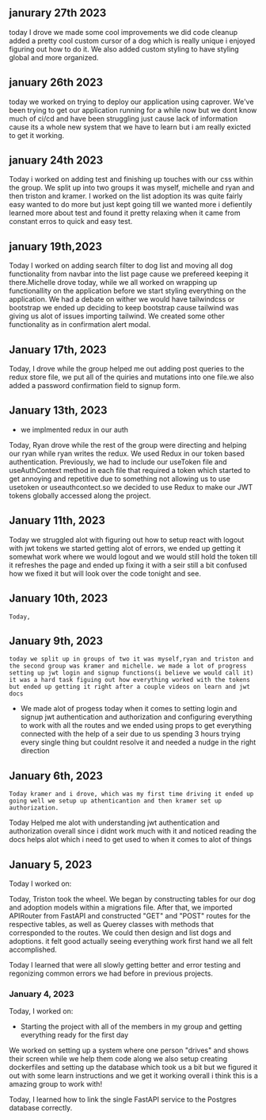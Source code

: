 ## janurary 27th 2023

today I drove we made some cool improvements we did code cleanup added a pretty cool custom cursor of a dog which is really unique i enjoyed figuring out how to do it. We also added custom styling to have styling global and more organized.

## january 26th 2023

today we worked on trying to deploy our application using caprover.
We've been trying to get our application running for a while now but we dont know much of ci/cd and have been struggling just cause lack of information cause its a whole new system that we have to learn but i am really exicted to get it working.

## january 24th 2023

Today i worked on adding test and finishing up touches with our css within the group. We split up into two groups it was myself, michelle and ryan and then triston and kramer. I worked on the list adoption its was quite fairly easy wanted to do more but just kept going till we wanted more i defientily learned more about test and found it pretty relaxing when it came from constant erros to quick and easy test.

## january 19th,2023

Today I worked on adding search filter to dog list and moving all dog functionality from navbar into the list page cause we prefereed keeping it there.Michelle drove today, while we all worked on wrapping up functionallity on the application before we start styling everything on the application. We had a debate on wither we would have tailwindcss or bootstrap we ended up deciding to keep bootstrap cause tailwind was giving us alot of issues importing tailwind. We created some other functionality as in confirmation alert modal.

## January 17th, 2023

Today, I drove while the group helped me out adding post queries to the redux store file, we put all of the quiries and mutations into one file.we also added a password confirmation field to signup form.

## January 13th, 2023

- we implmented redux in our auth

Today, Ryan drove while the rest of the group were directing and helping our ryan while ryan writes the redux. We used Redux in our token based authentication. Previously, we had to include our useToken file and useAuthContext method in each file that required a token which started to get annoying and repetitive due to something not allowing us to use usetoken or useauthcontect.so we decided to use Redux to make our JWT tokens globally accessed along the project.

## January 11th, 2023

Today we struggled alot with figuring out how to setup react with logout with jwt tokens we started getting alot of errors, we ended up getting it somewhat work where we would logout and we would still hold the token till it refreshes the page and ended up fixing it with a seir still a bit confused how we fixed it but will look over the code tonight and see.

## January 10th, 2023

    Today,

## January 9th, 2023

    today we split up in groups of two it was myself,ryan and triston and the second group was kramer and michelle. we made a lot of progress setting up jwt login and signup functions(i believe we would call it) it was a hard task figuing out how everything worked with the tokens but ended up getting it right after a couple videos on learn and jwt docs

- We made alot of progess today when it comes to setting login and signup jwt authentication and authorization and configuring everything to work with all the routes and we ended using props to get everything connected with the help of a seir due to us spending 3 hours trying every single thing but couldnt resolve it and needed a nudge in the right direction

## January 6th, 2023

    Today kramer and i drove, which was my first time driving it ended up going well we setup up athenticantion and then kramer set up authorization.

Today Helped me alot with understanding jwt authentication and authorization overall since i didnt work much with it and noticed reading the docs helps alot which i need to get used to when it comes to alot of things

## January 5, 2023

Today I worked on:

Today, Triston took the wheel. We began by constructing tables for our dog and adoption models within a migrations file. After that, we imported APIRouter from FastAPI and constructed "GET" and "POST" routes for the respective tables, as well as Querey classes with methods that corresponded to the routes. We could then design and list dogs and adoptions. it felt good actually seeing everything work first hand we all felt accomplished.

Today I learned that were all slowly getting better and error testing and regonizing common errors we had before in previous projects.

### January 4, 2023

Today, I worked on:

- Starting the project with all of the members in my group and getting everything ready for the first day

We worked on setting up a system where one person "drives" and shows their screen while we help them code along we also setup creating dockerfiles and setting up the database which took us a bit but we figured it out with some learn instructions and we get it working overall i think this is a amazing group to work with!

Today, I learned how to link the single FastAPI service to the Postgres database correctly.
